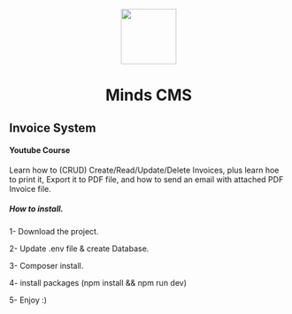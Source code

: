 <p align="center"><img src="http://mindscms.com/images/mindscms-logo.png" width="100"></p>
<h1 align="center">Minds CMS</h1>

## Invoice System
#### Youtube Course

Learn how to (CRUD) Create/Read/Update/Delete Invoices, plus learn hoe to print it, Export it to PDF file, and how to send an email with attached PDF Invoice file.

##### How to install. 

1- Download the project.

2- Update .env file & create Database.

3- Composer install.

4- install packages (npm install && npm run dev)

5- Enjoy :)
